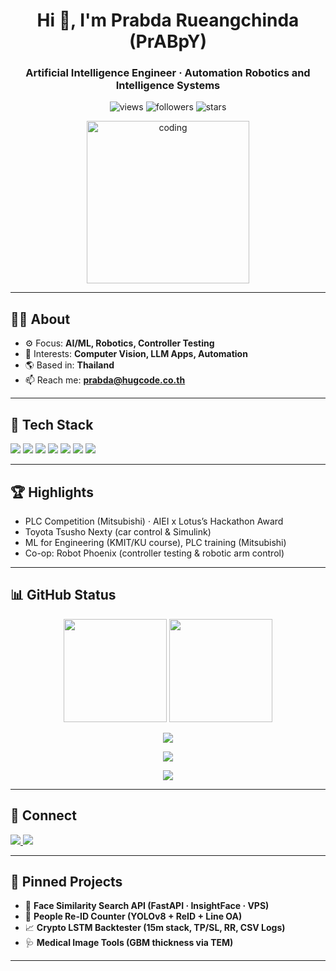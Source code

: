 <!-- PROFILE README -->

<h1 align="center">Hi 👋, I'm Prabda Rueangchinda (PrABpY)</h1>
<h3 align="center">Artificial Intelligence Engineer · Automation Robotics and Intelligence Systems</h3>

<p align="center">
  <img src="https://komarev.com/ghpvc/?username=PrABpY&color=0e75b6&style=flat" alt="views" />
  <img src="https://img.shields.io/github/followers/PrABpY?style=social" alt="followers"/>
  <img src="https://img.shields.io/github/stars/PrABpY?affiliations=OWNER%2CCOLLABORATOR&style=social" alt="stars"/>
</p>

<p align="center">
  <img src="https://media.giphy.com/media/qgQUggAC3Pfv687qPC/giphy.gif" width="260" alt="coding"/>
</p>

---

## 👨‍💻 About
- ⚙️ Focus: **AI/ML, Robotics, Controller Testing**
- 🧪 Interests: **Computer Vision, LLM Apps, Automation**
- 🌎 Based in: **Thailand**
- 📫 Reach me: **prabda@hugcode.co.th**

---

## 🧰 Tech Stack
<p>
  <img src="https://img.shields.io/badge/Python-3670A0?style=for-the-badge&logo=python&logoColor=ffdd54"/>
  <img src="https://img.shields.io/badge/TensorFlow-ff6f00?style=for-the-badge&logo=tensorflow&logoColor=white"/>
  <img src="https://img.shields.io/badge/PyTorch-ee4c2c?style=for-the-badge&logo=pytorch&logoColor=white"/>
  <img src="https://img.shields.io/badge/OpenCV-27338e?style=for-the-badge&logo=opencv&logoColor=white"/>
  <img src="https://img.shields.io/badge/MATLAB-ff8000?style=for-the-badge&logo=Mathworks&logoColor=white"/>
  <img src="https://img.shields.io/badge/FastAPI-009688?style=for-the-badge&logo=fastapi&logoColor=white"/>
  <img src="https://img.shields.io/badge/Docker-2496ED?style=for-the-badge&logo=docker&logoColor=white"/>
</p>

---

## 🏆 Highlights
- PLC Competition (Mitsubishi) · AIEI x Lotus’s Hackathon Award  
- Toyota Tsusho Nexty (car control & Simulink)  
- ML for Engineering (KMIT/KU course), PLC training (Mitsubishi)  
- Co-op: Robot Phoenix (controller testing & robotic arm control)

---

## 📊 GitHub Status

<p align="center">
  <img height="165" src="https://github-readme-stats.vercel.app/api?username=PrABpY&show_icons=true&theme=tokyonight&rank_icon=github" />
  <img height="165" src="https://github-readme-stats.vercel.app/api/top-langs/?username=PrABpY&layout=compact&theme=tokyonight" />
</p>

<p align="center">
  <img src="https://streak-stats.demolab.com/?user=PrABpY&theme=tokyonight" />
</p>

<p align="center">
  <img src="https://github-profile-trophy.vercel.app/?username=PrABpY&theme=onedark&no-frame=true&row=1&column=6" />
</p>


<p align="center">
  <img src="https://github-readme-activity-graph.vercel.app/graph?username=PrABpY&theme=tokyo-night" />
</p>

---

## 🔗 Connect
<p>
  <a href="https://www.linkedin.com/in/prabda-rueangchinda-917560341/" target="_blank">
    <img src="https://img.shields.io/badge/LinkedIn-0a66c2?style=for-the-badge&logo=linkedin&logoColor=white"/>
  </a>
  <a href="mailto:prabda.rueangchinda@example.com" target="_blank">
    <img src="https://img.shields.io/badge/Email-333?style=for-the-badge&logo=gmail&logoColor=white"/>
  </a>
</p>

---

## 📂 Pinned Projects
- 🔬 **Face Similarity Search API (FastAPI · InsightFace · VPS)**
- 🤖 **People Re-ID Counter (YOLOv8 + ReID + Line OA)**
- 📈 **Crypto LSTM Backtester (15m stack, TP/SL, RR, CSV Logs)**
- 🩺 **Medical Image Tools (GBM thickness via TEM)**

---

